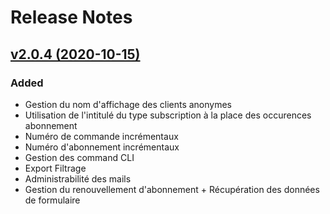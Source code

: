 # Release Notes

## [v2.0.4 (2020-10-15)](https://svn.tigreblanc.fr/presstify-plugins/subscription/tags/2.0.4...v2.0.4)

### Added

- Gestion du nom d'affichage des clients anonymes
- Utilisation de l'intitulé du type subscription à la place des occurences abonnement
- Numéro de commande incrémentaux
- Numéro d'abonnement incrémentaux
- Gestion des command CLI
- Export Filtrage
- Administrabilité des mails
- Gestion du renouvellement d'abonnement + Récupération des données de formulaire